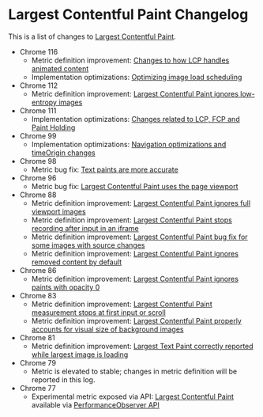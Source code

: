 # Largest Contentful Paint Changelog

This is a list of changes to [Largest Contentful Paint](https://web.dev/lcp).

* Chrome 116
  * Metric definition improvement: [Changes to how LCP handles animated content](2023_08_lcp.md)
  * Implementation optimizations: [Optimizing image load scheduling](2023_08_image_loading.md)
* Chrome 112
  * Metric definition improvement: [Largest Contentful Paint ignores low-entropy images](2023_04_lcp.md)
* Chrome 111
  * Implementation optimizations: [Changes related to LCP, FCP and Paint Holding](2023_03_lcp_fcp.md)
* Chrome 99
  * Implementation optimizations: [Navigation optimizations and timeOrigin changes](2022_03_lcp_fcp.md)
* Chrome 98
  * Metric bug fix: [Text paints are more accurate](2021_11_lcp.md)
* Chrome 96
  * Metric bug fix: [Largest Contentful Paint uses the page viewport](2021_09_lcp.md)
* Chrome 88
  * Metric definition improvement: [Largest Contentful Paint ignores full viewport images](2020_11_lcp.md)
  * Metric definition improvement: [Largest Contentful Paint stops recording after input in an iframe](2020_11_lcp.md)
  * Metric definition improvement: [Largest Contentful Paint bug fix for some images with source changes](2020_11_lcp.md)
  * Metric definition improvement: [Largest Contentful Paint ignores removed content by default](2020_11_lcp_2.md)
* Chrome 86
  * Metric definition improvement: [Largest Contentful Paint ignores paints with opacity 0](2020_08_lcp.md)
* Chrome 83
  * Metric definition improvement: [Largest Contentful Paint measurement stops at first input or scroll](2020_05_lcp.md)
  * Metric definition improvement: [Largest Contentful Paint properly accounts for visual size of background images](2020_05_lcp.md)
* Chrome 81
  * Metric definition improvement: [Largest Text Paint correctly reported while largest image is loading](2020_04_lcp.md)
* Chrome 79
  * Metric is elevated to stable; changes in metric definition will be reported in this log.
* Chrome 77
  * Experimental metric exposed via API: [Largest Contentful Paint](https://web.dev/lcp/) available via [PerformanceObserver API](https://wicg.github.io/largest-contentful-paint/)
